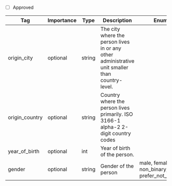- [ ] Approved



| Tag                | Importance   | Type    | Description                                                                 | Enum                                         | Example |
|--------------------|--------------|---------|-----------------------------------------------------------------------------|----------------------------------------------|---------|
| origin_city        | optional  | string  | The city where the person lives in or any other administrative unit smaller than country-level. |                                              |         |
| origin_country     | optional  | string  | Country where the person lives primarily. ISO 3166-1 alpha-2 2-digit country codes                                 |      |         |
| year_of_birth      | optional  | int   | Year of birth of the person.                                      |                                              |         |
| gender             | optional  | string   | Gender of the person                                                        | male, female, non_binary, prefer_not_to_say  |         |
